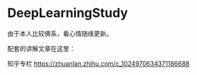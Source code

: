 # DeepLearningStudy


由于本人比较佛系，看心情随缘更新。

配套的讲解文章在这里：

知乎专栏 
https://zhuanlan.zhihu.com/c_1024970634371186688

